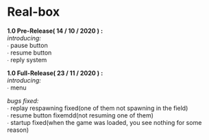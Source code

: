 # Real-box

**1.0 Pre-Release( 14 / 10 / 2020 ) :**                
*introducing:*                
∙ pause button                
∙ resume button                
∙ reply system                


**1.0 Full-Release( 23 / 11 / 2020 ) :**                
*introducing:*                
∙ menu                

*bugs fixed:*                
∙ replay respawning fixed(one of them not spawning in the field)                
∙ resume button fixemdd(not resuming one of them)                
∙ startup fixed(when the game was loaded, you see nothing for some reason)                
